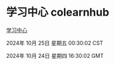 # 学习中心 colearnhub
[学习中心](http://219.139.199.238:56308/colearnhub/)

2024年 10月 25日 星期五 00:30:02 CST

2024年 10月 24日 星期四 16:30:02 GMT

